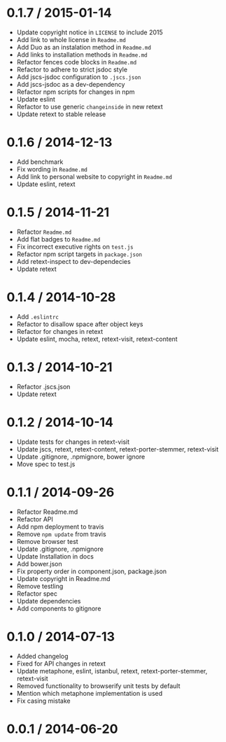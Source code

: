 <!--mdast setext-->

<!--lint disable no-multiple-toplevel-headings-->

<!--lint disable maximum-line-length-->

0.1.7 / 2015-01-14
==================

*   Update copyright notice in `LICENSE` to include 2015
*   Add link to whole license in `Readme.md`
*   Add Duo as an instalation method in `Readme.md`
*   Add links to installation methods in `Readme.md`
*   Refactor fences code blocks in `Readme.md`
*   Refactor to adhere to strict jsdoc style
*   Add jscs-jsdoc configuration to `.jscs.json`
*   Add jscs-jsdoc as a dev-dependency
*   Refactor npm scripts for changes in npm
*   Update eslint
*   Refactor to use generic `changeinside` in new retext
*   Update retext to stable release

0.1.6 / 2014-12-13
==================

*   Add benchmark
*   Fix wording in `Readme.md`
*   Add link to personal website to copyright in `Readme.md`
*   Update eslint, retext

0.1.5 / 2014-11-21
==================

*   Refactor `Readme.md`
*   Add flat badges to `Readme.md`
*   Fix incorrect executive rights on `test.js`
*   Refactor npm script targets in `package.json`
*   Add retext-inspect to dev-dependecies
*   Update retext

0.1.4 / 2014-10-28
==================

*   Add `.eslintrc`
*   Refactor to disallow space after object keys
*   Refactor for changes in retext
*   Update eslint, mocha, retext, retext-visit, retext-content

0.1.3 / 2014-10-21
==================

*   Refactor .jscs.json
*   Update retext

0.1.2 / 2014-10-14
==================

*   Update tests for changes in retext-visit
*   Update jscs, retext, retext-content, retext-porter-stemmer, retext-visit
*   Update .gitignore, .npmignore, bower ignore
*   Move spec to test.js

0.1.1 / 2014-09-26
==================

*   Refactor Readme.md
*   Refactor API
*   Add npm deployment to travis
*   Remove `npm update` from travis
*   Remove browser test
*   Update .gitignore, .npmignore
*   Update Installation in docs
*   Add bower.json
*   Fix property order in component.json, package.json
*   Update copyright in Readme.md
*   Remove testling
*   Refactor spec
*   Update dependencies
*   Add components to gitignore

0.1.0 / 2014-07-13
==================

*   Added changelog
*   Fixed for API changes in retext
*   Update metaphone, eslint, istanbul, retext, retext-porter-stemmer, retext-visit
*   Removed functionality to browserify unit tests by default
*   Mention which metaphone implementation is used
*   Fix casing mistake

0.0.1 / 2014-06-20
==================
